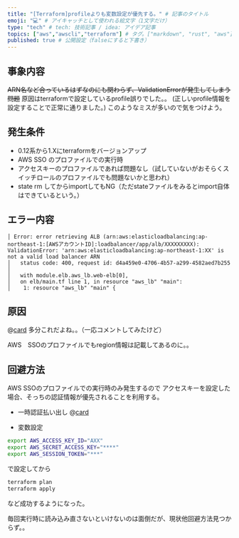 ```yaml
---
title: "[Terraform]profileよりも変数設定が優先する。" # 記事のタイトル
emoji: "💻" # アイキャッチとして使われる絵文字（1文字だけ）
type: "tech" # tech: 技術記事 / idea: アイデア記事
topics: ["aws","awscli","terraform"] # タグ。["markdown", "rust", "aws"]のように指定する
published: true # 公開設定（falseにすると下書き）
---
```



## 事象内容
~~ARN名など合っているはずなのにも関わらず、ValidationErrorが発生してしまう問題~~
原因はterraformで設定しているprofile誤りでした。。
(正しいprofile情報を設定することで正常に通りました。)
このようなミスが多いので気をつけよう。



## 発生条件
- 0.12系から1.Xにterraformをバージョンアップ
- AWS SSO のプロファイルでの実行時
- アクセスキーのプロファイルであれば問題なし（試していないがおそらくスイッチロールのプロファイルでも問題ないかと思われ）
- state rm してからimportしてもNG（ただstateファイルをみるとimport自体はできているという。）

## エラー内容
```
│ Error: error retrieving ALB (arn:aws:elasticloadbalancing:ap-northeast-1:[AWSアカウントID]:loadbalancer/app/alb/XXXXXXXXX): ValidationError: 'arn:aws:elasticloadbalancing:ap-northeast-1:XX' is not a valid load balancer ARN
│ 	status code: 400, request id: d4a459e0-4706-4b57-a299-4582aed7b255
│
│   with module.elb.aws_lb.web-elb[0],
│   on elb/main.tf line 1, in resource "aws_lb" "main":
│    1: resource "aws_lb" "main" {
```




## 原因

@[card](https://github.com/hashicorp/terraform-provider-aws/issues/4552)
多分これだよね。。（一応コメントしてみたけど）

AWS　SSOのプロファイルでもregion情報は記載してあるのに。。


## 回避方法

AWS SSOのプロファイルでの実行時のみ発生するので
アクセスキーを設定した場合、そっちの認証情報が優先されることを利用する。

- 一時認証払い出し
@[card](https://docs.aws.amazon.com/singlesignon/latest/userguide/howtogetcredentials.html?icmpid=docs_sso_user_portal)


- 変数設定

```sh
export AWS_ACCESS_KEY_ID="AXX"
export AWS_SECRET_ACCESS_KEY="****"
export AWS_SESSION_TOKEN="***"
```

で設定してから

```sh
terraform plan
terraform apply
```
など成功するようになった。

毎回実行時に読み込み直さないといけないのは面倒だが、現状他回避方法見つからず。。